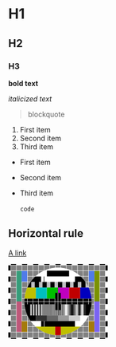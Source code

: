 # H1
## H2
### H3

**bold text**

*italicized text*

> blockquote

1. First item
2. Second item
3. Third item

- First item
- Second item
- Third item

  `code`

Horizontal rule
---

[A link](testpage/about)

![alt text](test%20image.png)

